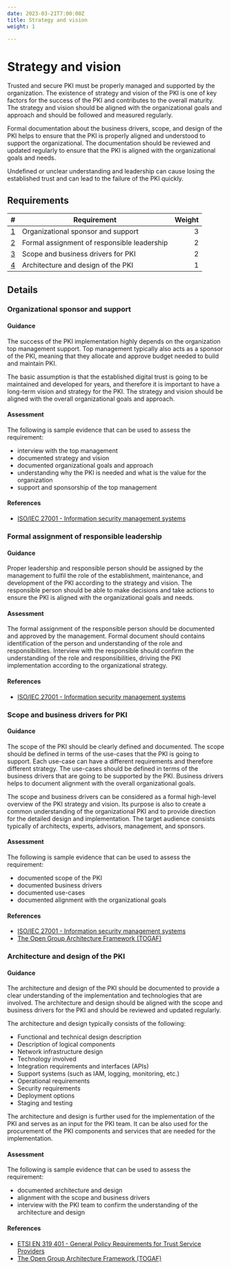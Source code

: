 ```yaml
---
date: 2023-03-21T7:00:00Z
title: Strategy and vision
weight: 1

---
```


# Strategy and vision

Trusted and secure PKI must be properly managed and supported by the organization. The existence of strategy and vision of the PKI is one of key factors for the success of the PKI and contributes to the overall maturity. The strategy and vision should be aligned with the organizational goals and approach and should be followed and measured regularly.

Formal documentation about the business drivers, scope, and design of the PKI helps to ensure that the PKI is properly aligned and understood to support the organizational. The documentation should be reviewed and updated regularly to ensure that the PKI is aligned with the organizational goals and needs.

Undefined or unclear understanding and leadership can cause losing the established trust and can lead to the failure of the PKI quickly.

## Requirements

|                                                 # | Requirement                                 | Weight |
|--------------------------------------------------:|---------------------------------------------|-------:|
|          [1](#organizational-sponsor-and-support) | Organizational sponsor and support          |      3 |
| [2](#formal-assignment-of-responsible-leadership) | Formal assignment of responsible leadership |      2 |
|          [3](#scope-and-business-drivers-for-PKI) | Scope and business drivers for PKI          |      2 |
|          [4](#architecture-and-design-of-the-PKI) | Architecture and design of the PKI          |      1 |

## Details

### Organizational sponsor and support

#### Guidance

The success of the PKI implementation highly depends on the organization top management support. Top management typically also acts as a sponsor of the PKI, meaning that they allocate and approve budget needed to build and maintain PKI.

The basic assumption is that the established digital trust is going to be maintained and developed for years, and therefore it is important to have a long-term vision and strategy for the PKI. The strategy and vision should be aligned with the overall organizational goals and approach.

#### Assessment

The following is sample evidence that can be used to assess the requirement:
- interview with the top management
- documented strategy and vision
- documented organizational goals and approach
- understanding why the PKI is needed and what is the value for the organization
- support and sponsorship of the top management

#### References

- [ISO/IEC 27001 - Information security management systems](https://www.iso.org/standard/54534.html)

### Formal assignment of responsible leadership

#### Guidance

Proper leadership and responsible person should be assigned by the management to fulfil the role of the establishment, maintenance, and development of the PKI according to the strategy and vision. The responsible person should be able to make decisions and take actions to ensure the PKI is aligned with the organizational goals and needs.

#### Assessment

The formal assignment of the responsible person should be documented and approved by the management. Formal document should contains identification of the person and understanding of the role and responsibilities.
Interview with the responsible should confirm the understanding of the role and responsibilities, driving the PKI implementation according to the organizational strategy.

#### References

- [ISO/IEC 27001 - Information security management systems](https://www.iso.org/standard/54534.html)

### Scope and business drivers for PKI

#### Guidance

The scope of the PKI should be clearly defined and documented. The scope should be defined in terms of the use-cases that the PKI is going to support. Each use-case can have a different requirements and therefore different strategy. The use-cases should be defined in terms of the business drivers that are going to be supported by the PKI. Business drivers helps to document alignment with the overall organizational goals.

The scope and business drivers can be considered as a formal high-level overview of the PKI strategy and vision.
Its purpose is also to create a common understanding of the organizational PKI and to provide direction for the detailed design and implementation.
The target audience consists typically of architects, experts, advisors, management, and sponsors.

#### Assessment

The following is sample evidence that can be used to assess the requirement:
- documented scope of the PKI
- documented business drivers
- documented use-cases
- documented alignment with the organizational goals

#### References

- [ISO/IEC 27001 - Information security management systems](https://www.iso.org/standard/54534.html)
- [The Open Group Architecture Framework (TOGAF)](https://www.opengroup.org/togaf)

### Architecture and design of the PKI

#### Guidance

The architecture and design of the PKI should be documented to provide a clear understanding of the implementation and technologies that are involved. The architecture and design should be aligned with the scope and business drivers for the PKI and should be reviewed and updated regularly.

The architecture and design typically consists of the following:
- Functional and technical design description
- Description of logical components
- Network infrastructure design
- Technology involved
- Integration requirements and interfaces (APIs)
- Support systems (such as IAM, logging, monitoring, etc.)
- Operational requirements
- Security requirements
- Deployment options
- Staging and testing

The architecture and design is further used for the implementation of the PKI and serves as an input for the PKI team. It can be also used for the procurement of the PKI components and services that are needed for the implementation.

#### Assessment

The following is sample evidence that can be used to assess the requirement:
- documented architecture and design
- alignment with the scope and business drivers
- interview with the PKI team to confirm the understanding of the architecture and design

#### References

- [ETSI EN 319 401 - General Policy Requirements for Trust Service Providers](https://www.etsi.org/deliver/etsi_en/319400_319499/319401/02.03.01_60/en_319401v020301p.pdf)
- [The Open Group Architecture Framework (TOGAF)](https://www.opengroup.org/togaf)
